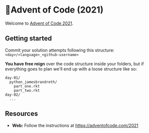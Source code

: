 # 🎄Advent of Code (2021)

Welcome to [Advent of Code 2021](https://adventofcode.com/).

## Getting started

Commit your solution attempts following this structure: `<day>/<language>_<github-username>`

**You have free reign** over the code structure inside your folders, but if everything goes to plan
we'll end up with a loose structure like so:

```
day-01/
  python_jamesbrandreth/
    part_one.rkt
    part_two.rkt
day-02/
  ...
```

## Resources

- **Web:** Follow the instructions at https://adventofcode.com/2021
